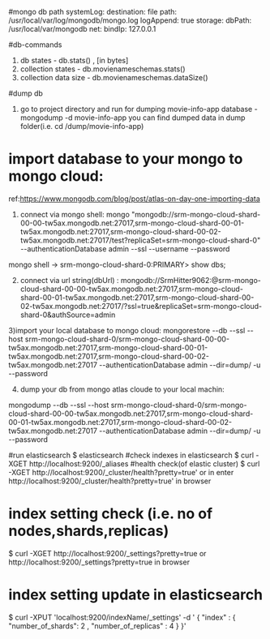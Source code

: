 #mongo db path
systemLog:
 destination: file
 path: /usr/local/var/log/mongodb/mongo.log
 logAppend: true
storage:
 dbPath: /usr/local/var/mongodb
net:
 bindIp: 127.0.0.1

#db-commands
 1) db states - db.stats() , [in bytes]
 2) collection states - db.movienameschemas.stats()
 3) collection data size - db.movienameschemas.dataSize()

#dump db
 1) go to project directory and run for dumping movie-info-app database - mongodump -d movie-info-app
   you can find dumped data in dump folder(i.e. cd /dump/movie-info-app)

# import database to your mongo to mongo cloud:
ref:https://www.mongodb.com/blog/post/atlas-on-day-one-importing-data
1) connect via mongo shell:
mongo "mongodb://srm-mongo-cloud-shard-00-00-tw5ax.mongodb.net:27017,srm-mongo-cloud-shard-00-01-tw5ax.mongodb.net:27017,srm-mongo-cloud-shard-00-02-tw5ax.mongodb.net:27017/test?replicaSet=srm-mongo-cloud-shard-0" --authenticationDatabase admin --ssl --username <USERNAME> --password

 mongo shell -> srm-mongo-cloud-shard-0:PRIMARY> show dbs;

2) connect via url string(dbUrl) :
mongodb://SrmHitter9062:<PASSWORD>@srm-mongo-cloud-shard-00-00-tw5ax.mongodb.net:27017,srm-mongo-cloud-shard-00-01-tw5ax.mongodb.net:27017,srm-mongo-cloud-shard-00-02-tw5ax.mongodb.net:27017/<DATABASE>?ssl=true&replicaSet=srm-mongo-cloud-shard-0&authSource=admin

3)import your local database to mongo cloud:
mongorestore --db <DBNAME> --ssl --host srm-mongo-cloud-shard-0/srm-mongo-cloud-shard-00-00-tw5ax.mongodb.net:27017,srm-mongo-cloud-shard-00-01-tw5ax.mongodb.net:27017,srm-mongo-cloud-shard-00-02-tw5ax.mongodb.net:27017 --authenticationDatabase admin --dir=dump/<DBNAME> -u <USERNAME> --password <PASSWORD>

4) dump your db from mongo atlas cloude to your local machin:

mongodump --db <DBNAME> --ssl --host srm-mongo-cloud-shard-0/srm-mongo-cloud-shard-00-00-tw5ax.mongodb.net:27017,srm-mongo-cloud-shard-00-01-tw5ax.mongodb.net:27017,srm-mongo-cloud-shard-00-02-tw5ax.mongodb.net:27017 --authenticationDatabase admin --dir=dump/<DBNAME> -u <USERNAME> --password <PASSWORD>


#run elasticsearch
$ elasticsearch
#check indexes in elasticsearch
$ curl -XGET http://localhost:9200/_aliases
#health check(of elastic cluster)
$  curl -XGET http://localhost:9200/_cluster/health?pretty=true' or in enter    http://localhost:9200/_cluster/health?pretty=true' in browser

# index setting check (i.e. no of nodes,shards,replicas)
$ curl -XGET http://localhost:9200/_settings?pretty=true or http://localhost:9200/_settings?pretty=true in browser
# index setting update in elasticsearch
$ curl -XPUT 'localhost:9200/indexName/_settings' -d '
{
  "index" : {
    "number_of_shards": 2 ,
    "number_of_replicas" : 4
  }
}'
